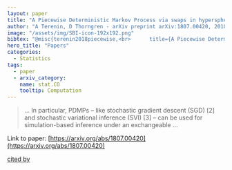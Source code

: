 ```yaml
---
layout: paper
title: "A Piecewise Deterministic Markov Process via swaps in hyperspherical coordinates"
author: "A Terenin, D Thorngren - arXiv preprint arXiv:1807.00420, 2018 - arxiv.org"
image: "/assets/img/SBI-icon-192x192.png"
bibtex: "@misc{terenin2018piecewise,<br>      title={A Piecewise Deterministic Markov Process via $(r,\theta)$ swaps in hyperspherical coordinates}, <br>      author={Alexander Terenin and Daniel Thorngren},<br>      year={2018},<br>      eprint={1807.00420},<br>      archivePrefix={arXiv},<br>      primaryClass={stat.CO}<br>}"
hero_title: "Papers"
categories:
  - Statistics
tags:
  - paper
  - arxiv_category:
    name: stat.CO
    tooltip: Computation
---
```

>… In particular, PDMPs – like stochastic gradient descent (SGD) [2] and stochastic variational inference (SVI) [3] – can be used for simulation-based inference under an exchangeable …

Link to paper: [https://arxiv.org/abs/1807.00420](https://arxiv.org/abs/1807.00420)

[cited by](https://scholar.google.com/scholar?cites=8603664056820260428&as_sdt=2005&sciodt=0,5&hl=en&num=20)
